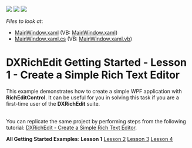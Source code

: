 <!-- default badges list -->
![](https://img.shields.io/endpoint?url=https://codecentral.devexpress.com/api/v1/VersionRange/128607317/17.1.3%2B)
[![](https://img.shields.io/badge/Open_in_DevExpress_Support_Center-FF7200?style=flat-square&logo=DevExpress&logoColor=white)](https://supportcenter.devexpress.com/ticket/details/E2586)
[![](https://img.shields.io/badge/📖_How_to_use_DevExpress_Examples-e9f6fc?style=flat-square)](https://docs.devexpress.com/GeneralInformation/403183)
<!-- default badges end -->
<!-- default file list -->
*Files to look at*:

* [MainWindow.xaml](./CS/WpfApplication1/MainWindow.xaml) (VB: [MainWindow.xaml](./VB/WpfApplication1/MainWindow.xaml))
* [MainWindow.xaml.cs](./CS/WpfApplication1/MainWindow.xaml.cs) (VB: [MainWindow.xaml.vb](./VB/WpfApplication1/MainWindow.xaml.vb))
<!-- default file list end -->
# DXRichEdit Getting Started - Lesson 1 - Create a Simple Rich Text Editor


<p>This example demonstrates how to create a simple WPF application with <strong>RichEditControl</strong>. It can be useful for you in solving this task if you are a first-time user of the <strong>DXRichEdit</strong> suite.<br><br></p>
<p>You can replicate the same project by performing steps from the following tutorial: <a href="http://help.devexpress.com/#WPF/CustomDocument8832">DXRichEdit - Create a Simple Rich Text Editor</a>.</p>
<p><strong>All Getting Started Examples</strong>: <strong>Lesson 1</strong> <a href="https://www.devexpress.com/Support/Center/p/E2587">Lesson 2</a> <a href="https://www.devexpress.com/Support/Center/p/E2588">Lesson 3</a> <a href="https://www.devexpress.com/Support/Center/p/E2593">Lesson 4</a></p>

<br/>


